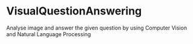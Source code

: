 # VisualQuestionAnswering
Analyse image and answer the given question by using Computer Vision and Natural Language Processing
